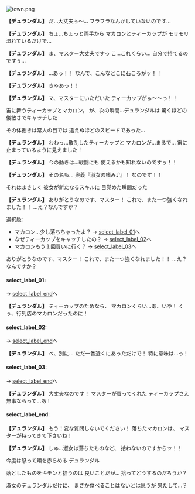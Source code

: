 
![town.png](../images/backgrounds/town.png)

**【デュランダル】**
だ…大丈夫ぅ〜…
フラフラなんかしていないのです…

**【デュランダル】**
ちょ…ちょっと両手から
マカロンとティーカップが
モリモリ溢れているだけで…

**【デュランダル】**
ま、マスター大丈夫ですっ
こ…これくらい…
自分で持てるのですぅ…

**【デュランダル】**
…あっ！！
なんで、こんなとこに石ころがッ！！

**【デュランダル】**
きゃあっ！！

**【デュランダル】**
マ、マスターにいただいた
ティーカップがぁ〜〜っ！！

宙に舞うティーカップとマカロン。
が、次の瞬間…デュランダルは
驚くほどの俊敏さでキャッチした

その体捌きは常人の目では
追えぬほどのスピードであった…

**【デュランダル】**
わわっ…散乱したティーカップと
マカロンが…まるで…
宙に止まっているように見えました！

**【デュランダル】**
今の動きは…戦闘にも
使えるかも知れないのですぅ！！

**【デュランダル】**
その名も…
奥義『淑女の嗜み♪』！
なのです！！

それはまさしく
彼女が新たなるスキルに
目覚めた瞬間だった

**【デュランダル】**
ありがとうなのです、マスター！
これで、また一つ強くなれました！！
…え？なんですか？

選択肢:
- マカロン…少し落ちちゃったよ？ → [select_label_01](#select_label_01)へ
- なぜティーカップをキャッチしたの？ → [select_label_02](#select_label_02)へ
- マカロンもう１回買いに行く？ → [select_label_03](#select_label_03)へ

ありがとうなのです、マスター！
これで、また一つ強くなれました！！
…え？なんですか？

#### select_label_01:
 → [select_label_end](#select_label_end)へ

**【デュランダル】**
ティーカップのためなら、
マカロンくらい…あ、いや！
くぅ、行列店のマカロンだったのに！

#### select_label_02:
 → [select_label_end](#select_label_end)へ

**【デュランダル】**
べ、別に…
ただ一番近くにあっただけで！
特に意味は…っ！

#### select_label_03:
 → [select_label_end](#select_label_end)へ

**【デュランダル】**
大丈夫なのです！
マスターが買ってくれた
ティーカップさえ無事ならって…あ！

#### select_label_end:

**【デュランダル】**
もう！変な質問しないでください！
落ちたマカロンは、
マスターが持ってきて下さいね！

**【デュランダル】**
しゅ…淑女は落ちたものなど、
拾わないのですからッ！！

今度は怒って頬を赤らめる
デュランダル

落としたものをキチンと拾うのは
良いことだが…
拾ってどうするのだろうか？

淑女のデュランダルだけに、
まさか食べることはないとは思うが
果たして…？